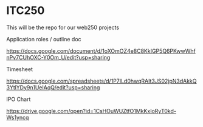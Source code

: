 # ITC250
This will be the repo for our web250 projects

Application roles / outline doc

https://docs.google.com/document/d/1oXOmOZ4e8C8KkIGP5Q6PKwwWhfnPv7CUhOXC-Y0Om_U/edit?usp=sharing

Timesheet

https://docs.google.com/spreadsheets/d/1P7ILd0hwqRAIt3JS02jpN3dAkkQ3YtlYDy9n1UeIAqQ/edit?usp=sharing

IPO Chart

https://drive.google.com/open?id=1CsHOuWUZtfO1MkKxIoRyT0kd-Ws1yncq

